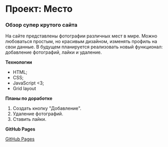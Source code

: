 # Проект: Место

### Обзор супер крутого сайта

На сайте представлены фотографии различных мест в мире. Можно любоваться простым, но красивым дизайном, изменять профиль на свои данные. В будущем планируется реализовать новый функционал: добавление фотографий, лайки и удаление.

**Технологии**

* HTML;
* CSS;
* JavaScript <3;
* Grid layout

**Планы по доработке**

1. Создать кнопку "Добавление".
2. Удаление фотографий.
3. Ставить лайки.

**GitHub Pages**

[GitHub Pages](https://piy-bebe.github.io/mesto/index.html)
